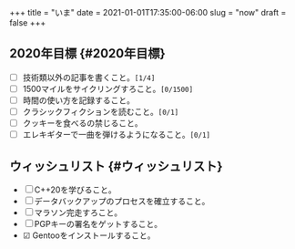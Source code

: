 +++
title = "いま"
date = 2021-01-01T17:35:00-06:00
slug = "now"
draft = false
+++

## 2020年目標 {#2020年目標}

-   ☐ 技術類以外の記事を書くこと。<code>[1/4]</code>
-   ☐ 1500マイルをサイクリングすろこと。<code>[0/1500]</code>
-   ☐ 時間の使い方を記録すること。
-   ☐ クラシックフィクションを読むこと。<code>[0/1]</code>
-   ☐ クッキーを食べるの禁じること。
-   ☐ エレキギターで一曲を弾けるようになること。<code>[0/1]</code>


## ウィッシュリスト {#ウィッシュリスト}

-   ☐ C++20を学びること。
-   ☐ データバックアップのプロセスを確立すること。
-   ☐ マラソン完走すろこと。
-   ☐ PGPキーの署名をゲットすること。
-   ☑ Gentooをインストールすること。
